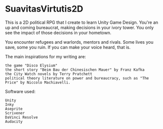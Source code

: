 # SuavitasVirtutis2D
This is a 2D political RPG that I create to learn Unity Game Design. 
You're an up and coming bureaucrat, making decisions in your ivory tower. You only see the impact of those decisions in your hometown.

You encounter refugees and warlords, mentors and rivals. Some lives you save, some you ruin. If you can make your voice heard, that is.

The main inspirations for my writing are:

    the game "Disco Elysium"
    the short story "Beim Bau der Chinesischen Mauer" by Franz Kafka
    the City Watch novels by Terry Pratchett
    political theory literature on power and bureaucracy, such as "The Price" by Niccolo Machiavelli.

Software used:

    Unity
    Inky
    Aseprite
    Scrivener
    DaVinci Resolve
    Audacity
